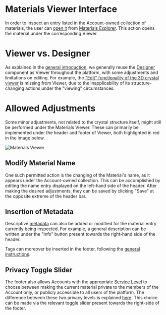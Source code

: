# Materials Viewer Interface 

In order to inspect an entry listed in the Account-owned collection of materials, the user can [open it](/entities-general/actions/open-edit.md) from [Materials Explorer](explorer.md). This action opens the material under the corresponding Viewer. 

# Viewer vs. Designer

As explained in the [general introduction](/entities-general/ui/viewer.md), we generally reuse the [Designer](/materials-designer/overview.md) component as Viewer throughout the platform, with some adjustments and limitations on editing. For example, the ["Edit" functionality of the 3D crystal viewer](/materials-designer/3d-editor/edit.md) is missing from Viewer, due to the inapplicability of its structure-changing actions under the "viewing" circumstances. 

# Allowed Adjustments

Some minor adjustments, not related to the crystal structure itself, might still be performed under the Materials Viewer. These can primarily be implemented under the  header and footer of Viewer, both highlighted in red in the image below.

![Materials Viewer](/images/materials-viewer.png "Materials Viewer")

## Modify Material Name 

One such permitted action is the changing of the Material's name, as it appears under the Account-owned collection. This can be accomplished by editing the name entry displayed on the left-hand side of the header. After making the desired adjustments, they can be saved by clicking "Save" <i class="zmdi zmdi-check zmdi-hc-border"></i> at the opposite extreme of the header bar. 

## Insertion of Metadata

Descriptive [metadata](/entities-general/data.md#metadata) can also be added or modified for the material entry currently being inspected. For example, a general description can be written under the "Info" button <i class="zmdi zmdi-info-outline zmdi-hc-border"></i>  present towards the right-hand side of the header. 

Tags can moreover be inserted in the footer, following the [general instructions](/entities-general/actions/metadata.md).

## Privacy Toggle Slider

The footer also allows Accounts with the appropriate [Service Level](/pricing/service-levels.md) to choose between making the current material private to the members of the Account only, or publicly accessible to all users of the platform. The difference between these two privacy levels is explained [here](/collaboration/sharing/access-levels.md). This choice can be made via the relevant toggle slider present towards the right-side of the footer. 
